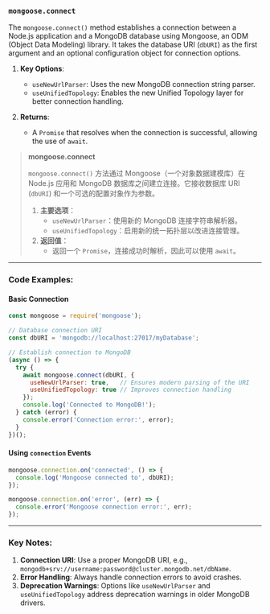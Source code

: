 ### `mongoose.connect`

The `mongoose.connect()` method establishes a connection between a Node.js application and a MongoDB database using Mongoose, an ODM (Object Data Modeling) library. It takes the database URI (`dbURI`) as the first argument and an optional configuration object for connection options.  

1. **Key Options**:  
   - `useNewUrlParser`: Uses the new MongoDB connection string parser.  
   - `useUnifiedTopology`: Enables the new Unified Topology layer for better connection handling.  

2. **Returns**:  
   - A `Promise` that resolves when the connection is successful, allowing the use of `await`.

> **mongoose.connect**  
>
> <audio src="C:\Users\10691\Downloads\`mongoose.conne.mp3"></audio>
>
> `mongoose.connect()` 方法通过 Mongoose（一个对象数据建模库）在 Node.js 应用和 MongoDB 数据库之间建立连接。它接收数据库 URI (`dbURI`) 和一个可选的配置对象作为参数。  
>
> 1. **主要选项**：  
>    - `useNewUrlParser`：使用新的 MongoDB 连接字符串解析器。  
>    - `useUnifiedTopology`：启用新的统一拓扑层以改进连接管理。  
> 2. **返回值**：  
>    - 返回一个 `Promise`，连接成功时解析，因此可以使用 `await`。

---

### Code Examples:

#### **Basic Connection**

<audio src="C:\Users\10691\Downloads\这段代码使用 `mongoos.mp3"></audio>

```javascript
const mongoose = require('mongoose');

// Database connection URI
const dbURI = 'mongodb://localhost:27017/myDatabase';

// Establish connection to MongoDB
(async () => {
  try {
    await mongoose.connect(dbURI, {
      useNewUrlParser: true,   // Ensures modern parsing of the URI
      useUnifiedTopology: true // Improves connection handling
    });
    console.log('Connected to MongoDB!');
  } catch (error) {
    console.error('Connection error:', error);
  }
})();
```

#### **Using `connection` Events**
```javascript
mongoose.connection.on('connected', () => {
  console.log('Mongoose connected to', dbURI);
});

mongoose.connection.on('error', (err) => {
  console.error('Mongoose connection error:', err);
});
```

---

### Key Notes:  
1. **Connection URI**: Use a proper MongoDB URI, e.g., `mongodb+srv://username:password@cluster.mongodb.net/dbName`.  
2. **Error Handling**: Always handle connection errors to avoid crashes.  
3. **Deprecation Warnings**: Options like `useNewUrlParser` and `useUnifiedTopology` address deprecation warnings in older MongoDB drivers.
